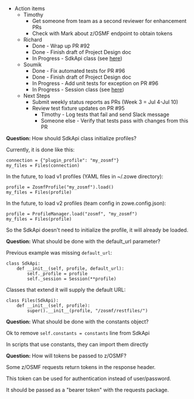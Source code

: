 * Action items
  * Timothy
    * Get someone from team as a second reviewer for enhancement PRs
    * Check with Mark about z/OSMF endpoint to obtain tokens
  * Richard
    * Done - Wrap up PR #92
    * Done - Finish draft of Project Design doc
    * In Progress - SdkApi class (see [here](https://github.com/t1m0thyj/omp-zowe-python-sdk-mentorship/blob/master/Notes%20and%20Research/Meetings/2022-06-28%20Profile%20Discussion.md))
  * Soumik
    * Done - Fix automated tests for PR #96
    * Done - Finish draft of Project Design doc
    * In Progress - Add unit tests for exception on PR #96
    * In Progress - Session class (see [here](https://github.com/t1m0thyj/omp-zowe-python-sdk-mentorship/blob/master/Notes%20and%20Research/Meetings/2022-07-07%20Profile%20Discussion.md))
  * Next Steps
    * Submit weekly status reports as PRs (Week 3 = Jul 4-Jul 10)
    * Review test fixture updates on PR #95
      * Timothy - Log tests that fail and send Slack message
      * Someone else - Verify that tests pass with changes from this PR

**Question:** How should SdkApi class initialize profiles?

Currently, it is done like this:
```
connection = {"plugin_profile": "my_zosmf"}
my_files = Files(connection)
```

In the future, to load v1 profiles (YAML files in ~/.zowe directory):
```
profile = ZosmfProfile("my_zosmf").load()
my_files = Files(profile)
```

In the future, to load v2 profiles (team config in zowe.config.json):
```
profile = ProfileManager.load("zosmf", "my_zosmf")
my_files = Files(profile)
```

So the SdkApi doesn't need to initialize the profile, it will already be loaded.

**Question:** What should be done with the default_url parameter?

Previous example was missing `default_url`:
```
class SdkApi:
    def __init__(self, profile, default_url):
        self._profile = profile
        self._session = Session(**profile)
```

Classes that extend it will supply the default URL:
```
class Files(SdkApi):
    def __init__(self, profile):
        super().__init__(profile, "/zosmf/restfiles/")
```

**Question:** What should be done with the constants object?

Ok to remove `self.constants = constants` line from SdkApi

In scripts that use constants, they can import them directly

**Question:** How will tokens be passed to z/OSMF?

Some z/OSMF requests return tokens in the response header.

This token can be used for authentication instead of user/password.

It should be passed as a "bearer token" with the requests package.
